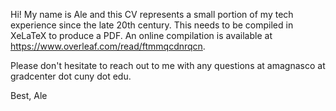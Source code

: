 Hi! My name is Ale and this CV represents a small portion of my tech experience since the late 20th century.
This needs to be compiled in XeLaTeX to produce a PDF. An online compilation is available at https://www.overleaf.com/read/ftmmqcdnrqcn.

Please don't hesitate to reach out to me with any questions at amagnasco at gradcenter dot cuny dot edu.

Best,
Ale
